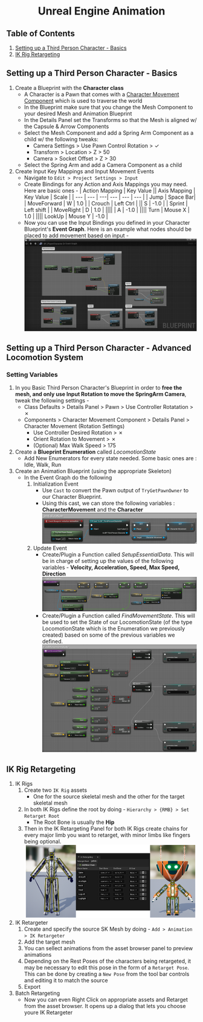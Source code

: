 <h1 style="text-align: center;"> Unreal Engine Animation </h1>

## Table of Contents
1. [Setting up a Third Person Character - Basics]()
2. [IK Rig Retargeting](#ik-rig-retargeting)

## Setting up a Third Person Character - Basics
1. Create a Blueprint with the **Character class**
    - A Character is a Pawn that comes with a [Character Movement Component](https://docs.unrealengine.com/4.27/en-US/InteractiveExperiences/Networking/CharacterMovementComponent/) which is used to traverse the world
    - In the Blueprint make sure that you change the Mesh Component to your desired Mesh and Animation Blueprint
    - In the Details Panel set the Transforms so that the Mesh is aligned w/ the Capsule & Arrow Components
    - Select the Mesh Component and add a Spring Arm Component as a child w/ the following tweaks:
        - Camera Settings > Use Pawn Control Rotation > &check;
        - Transform > Location > Z > 50
        - Camera > Socket Offset > Z > 30
    - Select the Spring Arm and add a Camera Component as a child
2. Create Input Key Mappings and Input Movement Events
    - Navigate to `Edit > Project Settings > Input`
    - Create Bindings for any Action and Axis Mappings you may need. Here are basic ones -
        | Action Mapping | Key Value || Axis Mapping | Key Value | Scale |
        | --- | --- | ---| --- | --- | --- |
        | Jump | Space Bar| | MoveForward | W | 1.0 |
        | Crouch | Left Ctrl | || S | -1.0 |
        | Sprint | Left shift | | MoveRight | D | 1.0 |
        |||| | A | -1.0 |
        |||| Turn | Mouse X | 1.0 |
        |||| LookUp | Mouse Y | -1.0 |
    -  Now you can use the Input Bindings you defined in your Character Blueprint's **Event Graph**. Here is an example what nodes should be placed to add movement based on input -
    ![TPS Animation Basics](../images/Unreal%20Engine/Animation/Setting%20Up%20a%20Third%20Person%20Character%20-%20Basics.png)

## Setting up a Third Person Character - Advanced Locomotion System

### Setting Variables
1. In you Basic Third Person Character's Blueprint in order to **free the mesh, and only use Input Rotation to move the SpringArm Camera**, tweak the following settings -
    - Class Defaults > Details Panel > Pawn > Use Controller Rotatation > &cross;
    - Components > Character Movement Component > Details Panel > Character Movement (Rotation Settings)
        - Use Controller Desired Rotation > &cross;
        - Orient Rotation to Movement > &cross;
        - (Optional) Max Walk Speed > 175
2. Create a **Blueprint Enumeration** called *LocomotionState* 
    - Add New Enumerators for every state needed. Some basic ones are : Idle, Walk, Run
3. Create an Animation Blueprint (using the appropriate Skeleton)
    - In the Event Graph do the following
        1. Initialization Event
            - Use `Cast` to convert the Pawn output of `TryGetPawnOwner` to our Character Blueprint.
            - Using this cast, we can store the following variables : **CharacterMovement** and the **Character**
            ![Initialization](../images/Unreal%20Engine/Animation/ThirdPerson%20AnimBP%20Initialization.png)
        2. Update Event
            - Create/Plugin a Function called *SetupEssentialData*. This will be in charge of setting up the values of the following variables - **Velocity, Acceleration, Speed, Max Speed, Direction**
            ![SetUpEssentialData](../images/Unreal%20Engine/Animation/SetupEssentialData.png)
            - Create/Plugin a Function called *FindMovementState*. This will be used to set the State of our LocomotionState (of the type LocomotionState which is the Enumeration we previously created) based on some of the previous variables we defined.
            ![FindMovementState](../images/Unreal%20Engine/Animation/FindMovementState.png)



## IK Rig Retargeting
1. IK Rigs
    1. Create two `IK Rig` assets
        - One for the source skeletal mesh and the other for the target skeletal mesh
    2. In both IK Rigs define the root by doing - `Hierarchy > {RMB} > Set Retarget Root`
        - The Root Bone is usually the **Hip**
    3. Then in the  IK Retargeting Panel for both IK Rigs create chains for every major limb you want to retarget, with minor limbs like fingers being optional.
    ![IK Rigs](../images/Unreal%20Engine/Animation/IK%20Rigs.png)
2. IK Retargeter
    1. Create and specify the source SK Mesh by doing - `Add > Animation > IK Retargeter`
    2. Add the target mesh
    3. You can sellect animations from the asset browser panel to preview animations
    4. Depending on the Rest Poses of the characters being retargeted, it may be necessary to edit this pose in the form of a `Retarget Pose`. This can be done by creating a `New Pose` from the tool bar controls and editing it to match the source
    5. Export
3. Batch Retargeting
    - Now you can even Right Click on appropriate assets and Retarget from the asset browser. It opens up a dialog that lets you choose youre IK Retargeter
